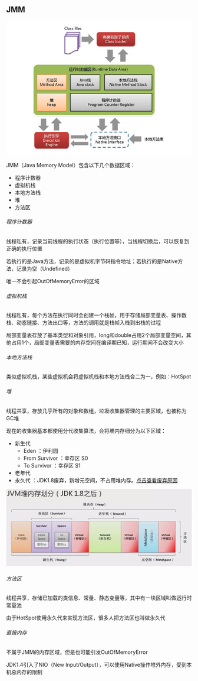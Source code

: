 JMM
-

![JVM内存分布](../img/998868-20170810172039558-1415489489.png)

JMM（Java Memory Model）包含以下几个数据区域：

- 程序计数器
- 虚拟机栈
- 本地方法栈
- 堆
- 方法区

###### 程序计数器

线程私有，记录当前线程的执行状态（执行位置等），当线程切换后，可以恢复到正确的执行位置

若执行的是Java方法，记录的是虚拟机字节码指令地址；若执行的是Native方法，记录为空（Undefined）

唯一不会引起OutOfMemoryError的区域

###### 虚拟机栈

线程私有，每个方法在执行同时会创建一个栈帧，用于存储局部变量表、操作数栈、动态链接、方法出口等，方法的调用就是栈帧入栈到出栈的过程

局部变量表存放了基本类型和对象引用，long和double占用2个局部变量空间，其他占用1个，局部变量表需要的内存空间在编译期已知，运行期间不会改变大小

###### 本地方法栈

类似虚拟机栈，某些虚拟机会将虚拟机栈和本地方法栈合二为一，例如：HotSpot

###### 堆

线程共享，存放几乎所有的对象和数组，垃圾收集器管理的主要区域，也被称为GC堆

现在的收集器基本都使用分代收集算法，会将堆内存细分为以下区域：

- 新生代
	- Eden ：伊利园
	- From Survivor ：幸存区 S0
	- To Survivor ：幸存区 S1
- 老年代
- 永久代 ：JDK1.8废弃，新增元空间，不占用堆内存。[点击查看废弃原因](https://www.cnblogs.com/yulei126/p/6777323.html)

![堆内存划分](../img/998868-20170810172857527-222682662.png)

###### 方法区

线程共享，存储已加载的类信息、常量、静态变量等，其中有一块区域叫做运行时常量池

由于HotSpot使用永久代来实现方法区，很多人把方法区也叫做永久代

###### 直接内存

不属于JMM的内存区域，但是也可能引发OutOfMemoryError

JDK1.4引入了NIO（New Input/Output），可以使用Native操作堆外内存，受到本机总内存的限制